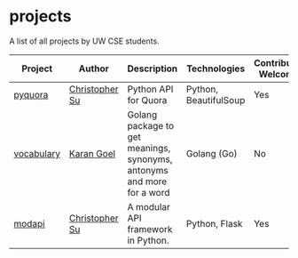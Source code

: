 # projects
A list of all projects by UW CSE students.

| Project | Author         | Description          | Technologies          | Contributors Welcome? |
|---------|----------------|----------------------|-----------------------|-----------------------|
| [pyquora](https://github.com/csu/pyquora) | [Christopher Su][1] | Python API for Quora | Python, BeautifulSoup | Yes                   |
| [vocabulary](https://github.com/karan/vocabulary) | [Karan Goel][1] | Golang package to get meanings, synonyms, antonyms and more for a word | Golang (Go) | No                   |
| [modapi](https://github.com/csu/modapi) | [Christopher Su][1] | A modular API framework in Python. | Python, Flask | Yes                   |

[1]: https://github.com/csu
[2]: https://twitter.com/karangoel
